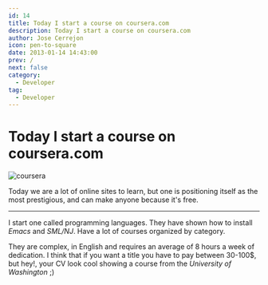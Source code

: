 ```yaml
---
id: 14
title: Today I start a course on coursera.com
description: Today I start a course on coursera.com
author: Jose Cerrejon
icon: pen-to-square
date: 2013-01-14 14:43:00
prev: /
next: false
category:
  - Developer
tag:
  - Developer
---
```


# Today I start a course on coursera.com

![coursera](/images/coursera.jpg)

Today we are a lot of online sites to learn, but one is positioning itself as the most prestigious, and can make anyone because it's free.

- - -

I start one called programming languages. They have shown how to install *Emacs* and *SML/NJ*. Have a lot of courses organized by category.

They are complex, in English and requires an average of 8 hours a week of dedication. I think that if you want a title you have to pay between 30-100$, but hey!, your CV look cool showing a course from the *University of Washington* ;)